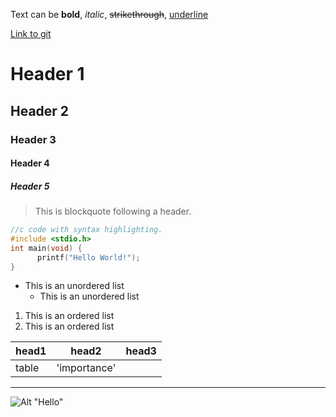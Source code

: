 Text can be **bold**, _italic_, ~~strikethrough~~,  <U>underline</U>

[Link to git](http://github.com)

# Header 1    
## Header 2    
### Header 3   
#### Header 4
##### Header 5

> This is blockquote following a header.


```c
//c code with syntax highlighting.
#include <stdio.h>
int main(void) {
	  printf("Hello World!");
}
```

* This is an unordered list
	* This is an unordered list


1. This is an ordered list
2. This is an ordered list


|head1	|head2       |head3  |
|:------|------------|-------|
|table  |'importance'|       |


***
![Alt "Hello"](http://guides.github.com/activities/hello-world/branching.png)

